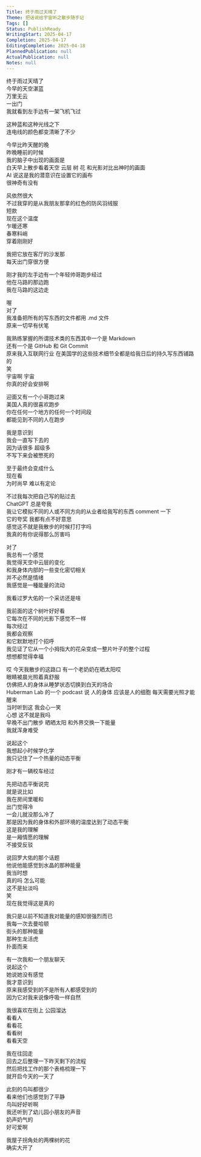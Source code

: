 ```yaml
---    
Title: 终于雨过天晴了    
Theme: 把话说给宇宙听之散步随手记    
Tags: []    
Status: PublishReady    
WritingStart: 2025-04-17    
Completion: 2025-04-17    
EditingCompletion: 2025-04-18    
PlannedPublication: null    
ActualPublication: null    
Notes: null    
---    
```

终于雨过天晴了    
今早的天空湛蓝    
万里无云    
一出门    
我就看到左手边有一架飞机飞过    
    
这种蓝和这种光线之下    
连电线的颜色都变清晰了不少    
    
今早比昨天醒的晚    
昨晚睡前的时候    
我的脑子中出现的画面是    
白天早上散步看着天空 云层 树 花 和光影对比出神时的画面    
AI 说这是我的潜意识在设置它的画布    
很神奇有没有    
    
风依然很大    
不过我穿的是从我朋友那拿的红色的防风羽绒服    
短款    
现在这个温度    
乍暖还寒    
春寒料峭    
穿着刚刚好    
    
我把它放在客厅的沙发那    
每天出门穿很方便    
    
刚才我的左手边有一个年轻帅哥跑步经过    
他在马路的那边跑    
我在马路的这边走    
    
喔    
对了    
我准备把所有的写东西的文件都用 .md 文件    
原来一切早有伏笔    
    
我熟练掌握的所谓技术类的东西其中一个是 Markdown    
还有一个是 GitHub 和 Git Commit    
原来我入互联网行业 在美国学的这些技术细节全都是给我日后的持久写东西铺路的    
笑    
宇宙啊 宇宙    
你真的好会安排啊    
    
迎面又有一个小哥跑过来    
美国人真的很喜欢跑步    
你在任何一个地方的任何一个时间段    
都能见到不同的人在跑步    
    
我是意识到    
我会一直写下去的    
因为话很多 超级多    
不写下来会被憋死的    
    
至于最终会变成什么    
现在看    
为时尚早 难以有定论    
    
不过我每次把自己写的贴过去    
ChatGPT 总是夸我    
我让它模拟不同的人或不同方向的从业者给我写的东西 comment 一下    
它的夸奖 我都有点不好意思    
感觉这不就是我散步的时候打打字吗    
我真的有你说得那么厉害吗    
    
对了    
我总有一个感觉    
我觉得天空中云层的变化    
和我身体内部的一些变化密切相关    
并不必然是情绪    
我感觉是一種能量的流动    
    
我看过罗大佑的一个采访还是啥    
    
我前面的这个树叶好好看    
它每次在不同的光影下感觉不一样    
每次经过    
我都会观察    
和它默默地打个招呼    
我见证了它从一个小拇指大的花朵变成一整片叶子的整个过程    
想想都觉得幸福    
    
哎 今天我散步的这路口 有一个老奶奶在晒太阳哎    
眼睛被晨光照着真舒服    
仿佛把人的身体从睡梦状态切换到白天的场合    
Huberman Lab 的一个 podcast 说 人的身体 应该是人的细胞 每天需要光照才能醒来    
当时听到这 我会心一笑    
心想 这不就是我吗    
早晚不出门散步 晒晒太阳 和外界交换一下能量    
我就浑身难受    
    
说起这个    
我想起小时候学化学    
我只记住了一个热量的动态平衡    
    
刚才有一辆校车经过    
    
先把动态平衡说完    
就是说比如    
我在房间里暖和    
出门觉得冷    
一会儿就没那么冷了    
那是因为我的身体和外部环境的温度达到了动态平衡    
这是我的理解    
是一厢情愿的理解    
不接受反驳    
    
说回罗大佑的那个话题    
他说他能感觉到水晶的那种能量    
我当时想    
真的吗 怎么可能    
这不是扯淡吗    
笑    
现在我觉得这是真的    
    
我只是以前不知道我对能量的感知很强烈而已    
我每一次去曼哈顿    
街头的那种能量    
那种生龙活虎    
扑面而来    
    
有一次我和一个朋友聊天    
说起这个    
她说她没有感觉    
我才意识到    
原来我感受到的不是所有人都感受到的    
因为它对我来说像呼吸一样自然    
    
我很喜欢在街上 公园溜达    
看看人    
看看花    
看看树    
看看天空    
    
我在往回走    
回去之后整理一下昨天剩下的流程    
然后把找工作的那个表格梳理一下     
就开启今天的一天了    
    
此刻的鸟叫都很少    
看来他们也感觉到了平静    
鸟叫好好听啊    
我还听到了幼儿园小朋友的声音    
奶声奶气的    
好可爱啊    
    
我屋子拐角处的两棵树的花    
确实大开了    
    